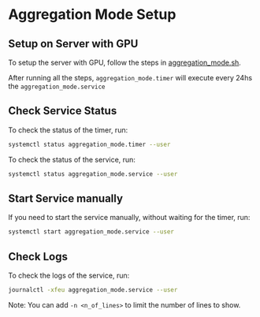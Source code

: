 # Aggregation Mode Setup

## Setup on Server with GPU

To setup the server with GPU, follow the steps in [aggregation_mode.sh](aggregation_mode.sh).

After running all the steps, `aggregation_mode.timer` will execute every 24hs the `aggregation_mode.service`

## Check Service Status

To check the status of the timer, run:

```bash
systemctl status aggregation_mode.timer --user
```

To check the status of the service, run:

```bash
systemctl status aggregation_mode.service --user
```

## Start Service manually

If you need to start the service manually, without waiting for the timer, run:

```bash
systemctl start aggregation_mode.service --user
```

## Check Logs

To check the logs of the service, run:

```bash
journalctl -xfeu aggregation_mode.service --user 
```

Note: You can add `-n <n_of_lines>` to limit the number of lines to show.
